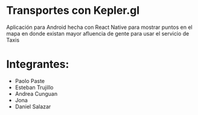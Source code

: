 # Transportes con Kepler.gl
Aplicación para Android hecha con React Native para mostrar puntos en el mapa en donde existan mayor afluencia de gente para usar el servicio de Taxis

# Integrantes: 

- Paolo Paste
- Esteban Trujillo
- Andrea Cunguan
- Jona
- Daniel Salazar
